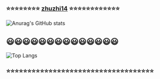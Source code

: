 ### ⭐⭐⭐⭐⭐⭐⭐⭐ [zhuzhi14](https://github.com/zhuzhi14) ⭐⭐⭐⭐⭐⭐⭐⭐⭐⭐⭐⭐

![Anurag's GitHub stats](https://github-readme-stats.vercel.app/api?username=zhuzhi14&show_icons=true&theme=radical)
## 😃😃😃😃😃😃😃😃😃😃😃😃😃😃

<!--START_SECTION:waka-->

<!--END_SECTION:waka-->
<!---
zhuzhi14/zhuzhi14 is a ✨ special ✨ repository because its `README.md` (this file) appears on your GitHub profile.
You can click the Preview link to take a look at your changes.
--->
![Top Langs](https://github-readme-stats.vercel.app/api/top-langs/?username=zhuzhi14&show_icons=true&theme=radical)

### ⭐⭐⭐⭐⭐⭐⭐⭐⭐⭐⭐⭐⭐⭐⭐⭐⭐⭐⭐⭐⭐⭐⭐⭐⭐⭐⭐⭐⭐⭐⭐⭐⭐⭐⭐
